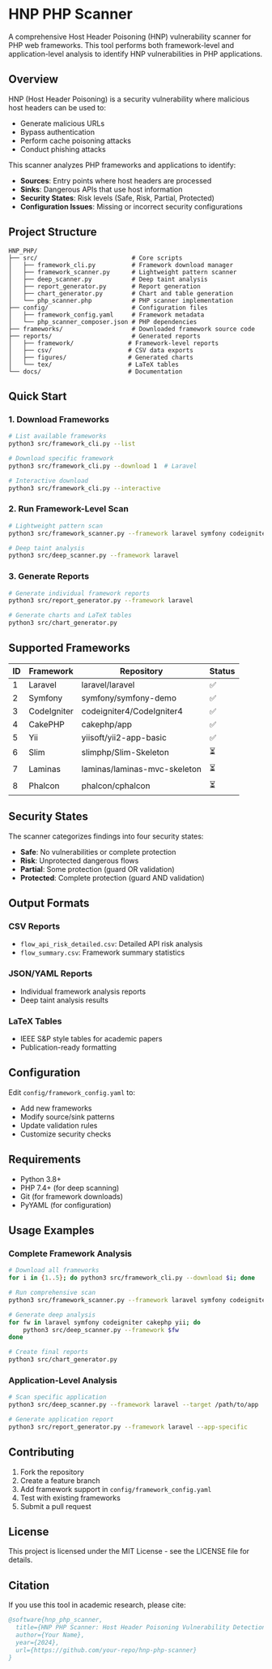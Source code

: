 # HNP PHP Scanner

A comprehensive Host Header Poisoning (HNP) vulnerability scanner for PHP web frameworks. This tool performs both framework-level and application-level analysis to identify HNP vulnerabilities in PHP applications.

## Overview

HNP (Host Header Poisoning) is a security vulnerability where malicious host headers can be used to:
- Generate malicious URLs
- Bypass authentication
- Perform cache poisoning attacks
- Conduct phishing attacks

This scanner analyzes PHP frameworks and applications to identify:
- **Sources**: Entry points where host headers are processed
- **Sinks**: Dangerous APIs that use host information
- **Security States**: Risk levels (Safe, Risk, Partial, Protected)
- **Configuration Issues**: Missing or incorrect security configurations

## Project Structure

```
HNP_PHP/
├── src/                          # Core scripts
│   ├── framework_cli.py          # Framework download manager
│   ├── framework_scanner.py      # Lightweight pattern scanner
│   ├── deep_scanner.py           # Deep taint analysis
│   ├── report_generator.py       # Report generation
│   ├── chart_generator.py        # Chart and table generation
│   └── php_scanner.php           # PHP scanner implementation
├── config/                       # Configuration files
│   ├── framework_config.yaml     # Framework metadata
│   └── php_scanner_composer.json # PHP dependencies
├── frameworks/                   # Downloaded framework source code
├── reports/                      # Generated reports
│   ├── framework/               # Framework-level reports
│   ├── csv/                     # CSV data exports
│   ├── figures/                 # Generated charts
│   └── tex/                     # LaTeX tables
└── docs/                        # Documentation
```

## Quick Start

### 1. Download Frameworks

```bash
# List available frameworks
python3 src/framework_cli.py --list

# Download specific framework
python3 src/framework_cli.py --download 1  # Laravel

# Interactive download
python3 src/framework_cli.py --interactive
```

### 2. Run Framework-Level Scan

```bash
# Lightweight pattern scan
python3 src/framework_scanner.py --framework laravel symfony codeigniter

# Deep taint analysis
python3 src/deep_scanner.py --framework laravel
```

### 3. Generate Reports

```bash
# Generate individual framework reports
python3 src/report_generator.py --framework laravel

# Generate charts and LaTeX tables
python3 src/chart_generator.py
```

## Supported Frameworks

| ID | Framework | Repository | Status |
|----|-----------|------------|--------|
| 1  | Laravel   | laravel/laravel | ✅ |
| 2  | Symfony   | symfony/symfony-demo | ✅ |
| 3  | CodeIgniter | codeigniter4/CodeIgniter4 | ✅ |
| 4  | CakePHP   | cakephp/app | ✅ |
| 5  | Yii       | yiisoft/yii2-app-basic | ✅ |
| 6  | Slim      | slimphp/Slim-Skeleton | ⏳ |
| 7  | Laminas   | laminas/laminas-mvc-skeleton | ⏳ |
| 8  | Phalcon   | phalcon/cphalcon | ⏳ |

## Security States

The scanner categorizes findings into four security states:

- **Safe**: No vulnerabilities or complete protection
- **Risk**: Unprotected dangerous flows
- **Partial**: Some protection (guard OR validation)
- **Protected**: Complete protection (guard AND validation)

## Output Formats

### CSV Reports
- `flow_api_risk_detailed.csv`: Detailed API risk analysis
- `flow_summary.csv`: Framework summary statistics

### JSON/YAML Reports
- Individual framework analysis reports
- Deep taint analysis results

### LaTeX Tables
- IEEE S&P style tables for academic papers
- Publication-ready formatting

## Configuration

Edit `config/framework_config.yaml` to:
- Add new frameworks
- Modify source/sink patterns
- Update validation rules
- Customize security checks

## Requirements

- Python 3.8+
- PHP 7.4+ (for deep scanning)
- Git (for framework downloads)
- PyYAML (for configuration)

## Usage Examples

### Complete Framework Analysis

```bash
# Download all frameworks
for i in {1..5}; do python3 src/framework_cli.py --download $i; done

# Run comprehensive scan
python3 src/framework_scanner.py --framework laravel symfony codeigniter cakephp yii

# Generate deep analysis
for fw in laravel symfony codeigniter cakephp yii; do
    python3 src/deep_scanner.py --framework $fw
done

# Create final reports
python3 src/chart_generator.py
```

### Application-Level Analysis

```bash
# Scan specific application
python3 src/deep_scanner.py --framework laravel --target /path/to/app

# Generate application report
python3 src/report_generator.py --framework laravel --app-specific
```

## Contributing

1. Fork the repository
2. Create a feature branch
3. Add framework support in `config/framework_config.yaml`
4. Test with existing frameworks
5. Submit a pull request

## License

This project is licensed under the MIT License - see the LICENSE file for details.

## Citation

If you use this tool in academic research, please cite:

```bibtex
@software{hnp_php_scanner,
  title={HNP PHP Scanner: Host Header Poisoning Vulnerability Detection},
  author={Your Name},
  year={2024},
  url={https://github.com/your-repo/hnp-php-scanner}
}
```
